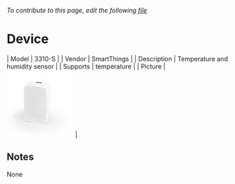 
*To contribute to this page, edit the following
[file](https://github.com/Koenkk/zigbee2mqtt.io/blob/master/docgen/device_page_notes.js)*

# Device

| Model | 3310-S  |
| Vendor  | SmartThings  |
| Description | Temperature and humidity sensor |
| Supports | temperature |
| Picture | ![../images/devices/3310-S.jpg](../images/devices/3310-S.jpg) |

## Notes

None
